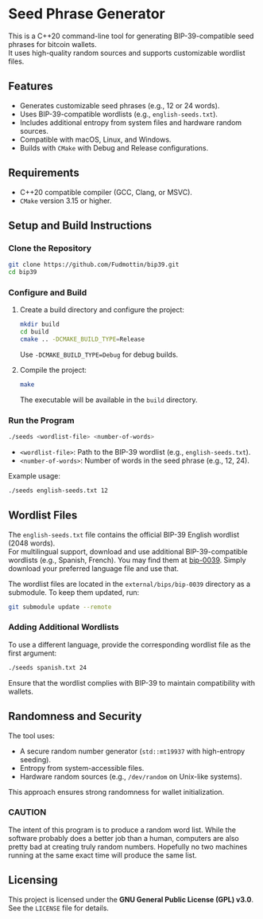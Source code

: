 # Seed Phrase Generator

This is a C++20 command-line tool for generating BIP-39-compatible seed phrases for bitcoin wallets.  
It uses high-quality random sources and supports customizable wordlist files.

## Features

- Generates customizable seed phrases (e.g., 12 or 24 words).
- Uses BIP-39-compatible wordlists (e.g., `english-seeds.txt`).
- Includes additional entropy from system files and hardware random sources.
- Compatible with macOS, Linux, and Windows.
- Builds with `CMake` with Debug and Release configurations.

## Requirements

- C++20 compatible compiler (GCC, Clang, or MSVC).
- `CMake` version 3.15 or higher.

## Setup and Build Instructions

### Clone the Repository

```bash
git clone https://github.com/Fudmottin/bip39.git
cd bip39
```

### Configure and Build

1. Create a build directory and configure the project:

    ```bash
    mkdir build
    cd build
    cmake .. -DCMAKE_BUILD_TYPE=Release
    ```

    Use `-DCMAKE_BUILD_TYPE=Debug` for debug builds.

2. Compile the project:

    ```bash
    make
    ```

    The executable will be available in the `build` directory.

### Run the Program

```bash
./seeds <wordlist-file> <number-of-words>
```

- `<wordlist-file>`: Path to the BIP-39 wordlist (e.g., `english-seeds.txt`).
- `<number-of-words>`: Number of words in the seed phrase (e.g., 12, 24).

Example usage:

```bash
./seeds english-seeds.txt 12
```

## Wordlist Files

The `english-seeds.txt` file contains the official BIP-39 English wordlist (2048 words).  
For multilingual support, download and use additional BIP-39-compatible wordlists (e.g., Spanish, French).
You may find them at [bip-0039](https://github.com/bitcoin/bips/tree/master/bip-0039). Simply download
your preferred language file and use that.

The wordlist files are located in the `external/bips/bip-0039` directory as a submodule.
To keep them updated, run:

```bash
git submodule update --remote
```

### Adding Additional Wordlists

To use a different language, provide the corresponding wordlist file as the first argument:

```bash
./seeds spanish.txt 24
```

Ensure that the wordlist complies with BIP-39 to maintain compatibility with wallets.

## Randomness and Security

The tool uses:

- A secure random number generator (`std::mt19937` with high-entropy seeding).
- Entropy from system-accessible files.
- Hardware random sources (e.g., `/dev/random` on Unix-like systems).

This approach ensures strong randomness for wallet initialization.

### CAUTION ###

The intent of this program is to produce a random word list. While the software 
probably does a better job than a human, computers are also pretty bad at creating
truly random numbers. Hopefully no two machines running at the same exact time
will produce the same list.

## Licensing

This project is licensed under the **GNU General Public License (GPL) v3.0**. See the `LICENSE` file for details.

